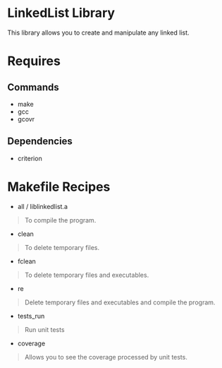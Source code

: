 # LinkedList Library

This library allows you to create and manipulate any linked list.

# Requires
## Commands
* make
* gcc
* gcovr
## Dependencies
* criterion

# Makefile Recipes
* all / liblinkedlist.a
> To compile the program.
* clean
> To delete temporary files.
* fclean
> To delete temporary files and executables.
* re
> Delete temporary files and executables and compile the program.
* tests_run
> Run unit tests
* coverage
> Allows you to see the coverage processed by unit tests.